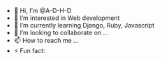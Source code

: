 - 👋 Hi, I’m @A-D-H-D
- 👀 I’m interested in Web development
- 🌱 I’m currently learning Django, Ruby, Javascript
- 💞️ I’m looking to collaborate on ...
- 📫 How to reach me ...
- ⚡ Fun fact: 

<!---
A-D-H-D/A-D-H-D is a ✨ special ✨ repository because its `README.md` (this file) appears on your GitHub profile.
You can click the Preview link to take a look at your changes.
--->
